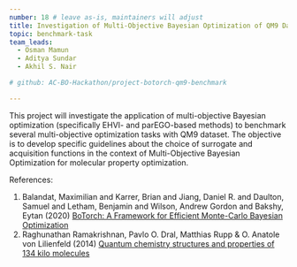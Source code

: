 ```yaml
---
number: 18 # leave as-is, maintainers will adjust
title: Investigation of Multi-Objective Bayesian Optimization of QM9 Dataset
topic: benchmark-task
team_leads:
  - Osman Mamun
  - Aditya Sundar
  - Akhil S. Nair

# github: AC-BO-Hackathon/project-botorch-qm9-benchmark

---
```


This project will investigate the application of multi-objective Bayesian optimization (specifically EHVI- and parEGO-based methods) to benchmark several multi-objective optimization tasks with QM9 dataset. The objective is to develop specific guidelines about the choice of surrogate and acquisition functions in the context of Multi-Objective Bayesian Optimization for molecular property optimization. 

References:

1. Balandat, Maximilian and Karrer, Brian and Jiang, Daniel R. and Daulton, Samuel and Letham, Benjamin and Wilson, Andrew Gordon and Bakshy, Eytan (2020) [BoTorch: A Framework for Efficient Monte-Carlo Bayesian Optimization](https://proceedings.neurips.cc/paper/2020/hash/f5b1b89d98b7286673128a5fb112cb9a-Abstract.html)
2. Raghunathan Ramakrishnan, Pavlo O. Dral, Matthias Rupp & O. Anatole von Lilienfeld (2014) [Quantum chemistry structures and properties of 134 kilo molecules](https://www.nature.com/articles/sdata201422)
